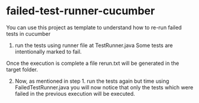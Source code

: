 # failed-test-runner-cucumber
You can use this project as template to understand how to re-run failed tests in cucumber

1. run the tests using runner file at TestRunner.java
Some tests are intentionally marked to fail.

Once the execution is complete a file rerun.txt will be generated in the target folder.

2. Now, as mentioned in step 1. run the tests again but time using FailedTestRunner.java
you will now notice that only the tests which were failed in the previous execution will be executed.

